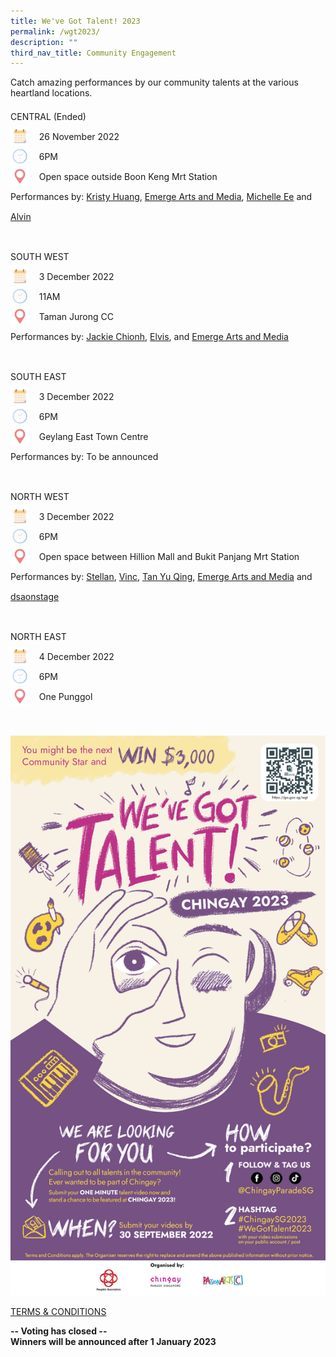 ```yaml
---
title: We've Got Talent! 2023
permalink: /wgt2023/
description: ""
third_nav_title: Community Engagement
---
```

Catch amazing performances by our community talents at the various heartland locations.

<div style="line-height:2rem;">
CENTRAL  (Ended)<br>
<img src="/images/Date.png" style="float:left; width:30px;height:30px"/>&nbsp; &nbsp; 26 November 2022<br>
<img src="/images/Time.png" style="float:left; width:30px;height:30px"/>
&nbsp;  &nbsp; 6PM<br>
<img src="/images/Venue.png" style="float:left; width:30px;height:30px"/> &nbsp; &nbsp; 
Open space outside Boon Keng Mrt Station<br>
	Performances by: 
	<a href="https://www.tiktok.com/@uniqueme888/video/7149052842534374657" target="_blank">Kristy Huang</a>, 
	<a href="https://www.instagram.com/p/CgmN_rMAPnJ/" target="_blank">Emerge Arts and Media</a>, 
	<a href="https://www.facebook.com/michelle.ee.18/videos/1587804294967773" target="_blank">Michelle Ee</a> and 
	<a href="https://www.instagram.com/p/CgR1AXADraS/" target="_blank">Alvin</a> <br><br>
</div>

<div style="line-height:2rem;">
SOUTH WEST<br>
<img src="/images/Date.png" style="float:left; width:30px;height:30px"/>&nbsp; &nbsp; 3 December 2022<br>
<img src="/images/Time.png" style="float:left; width:30px;height:30px"/>
&nbsp;  &nbsp; 11AM<br>
<img src="/images/Venue.png" style="float:left; width:30px;height:30px"/> &nbsp; &nbsp; 
Taman Jurong CC<br>
	Performances by: 
	<a href="https://www.instagram.com/p/CjClDwCDkGg/" target="_blank">Jackie Chionh</a>, 
<a 
href="https://www.instagram.com/reel/CjIf4SdMRMc/?igshid=YmMyMTA2M2Y%3D/" target="_blank">Elvis</a>, and 
<a href="https://www.instagram.com/p/CgmN_rMAPnJ/" target="_blank">Emerge Arts and Media</a> <br><br>
</div>

<div style="line-height:2rem;">
SOUTH EAST<br>
<img src="/images/Date.png" style="float:left; width:30px;height:30px"/>&nbsp; &nbsp; 3 December 2022<br>
<img src="/images/Time.png" style="float:left; width:30px;height:30px"/>
&nbsp;  &nbsp; 6PM<br>
<img src="/images/Venue.png" style="float:left; width:30px;height:30px"/> &nbsp; &nbsp; 
Geylang East Town Centre<br>
	Performances by: To be announced<br><br>
</div>

<div style="line-height:2rem;">
NORTH WEST<br>
<img src="/images/Date.png" style="float:left; width:30px;height:30px"/>&nbsp; &nbsp; 3 December 2022<br>
<img src="/images/Time.png" style="float:left; width:30px;height:30px"/>
&nbsp;  &nbsp; 6PM<br>
<img src="/images/Venue.png" style="float:left; width:30px;height:30px"/> &nbsp; &nbsp; 
Open space between Hillion Mall and Bukit Panjang Mrt Station<br>
	Performances by: 
	<a href="https://www.instagram.com/tv/CgCUUwthNfk/?igshid=YmMyMTA2M2Y=" target="_blank">Stellan</a>, 
<a 
href="https://www.instagram.com/reel/Ci35tS0AnKU/?igshid=NzNkNDdiOGI=" target="_blank">Vinc</a>, 
<a 
href="https://www.facebook.com/tan.yuqing.35/videos/1107149076572489" target="_blank">Tan Yu Qing</a>, 
<a href="https://www.instagram.com/p/CgmN_rMAPnJ/" target="_blank">Emerge Arts and Media</a> and 
<a 
href="https://www.instagram.com/p/Ci7KCiuvhpN/" target="_blank">dsaonstage</a>
	<br><br>
</div>

<div style="line-height:2rem;">
NORTH EAST<br>
<img src="/images/Date.png" style="float:left; width:30px;height:30px"/>&nbsp; &nbsp; 4 December 2022<br>
<img src="/images/Time.png" style="float:left; width:30px;height:30px"/>
&nbsp;  &nbsp; 6PM<br>
<img src="/images/Venue.png" style="float:left; width:30px;height:30px"/> &nbsp; &nbsp; 
One Punggol<br><br>
</div>




![](/images/whats-on/WGT2023.jpg)



[TERMS & CONDITIONS](/files/whats-on/Chingay%202023%20We%20Got%20Talent_Terms%20and%20Conditions_Final_14Jul22.pdf)

**-- Voting has closed -- <br>
Winners will be announced after 1 January 2023**